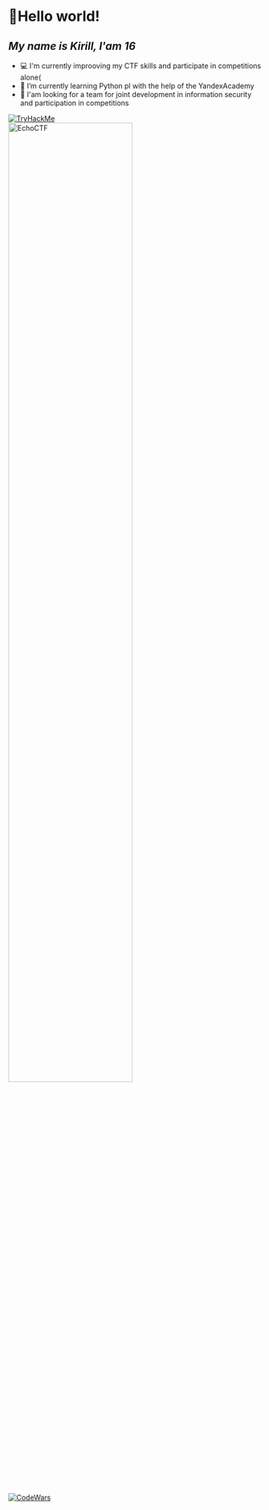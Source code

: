 # 👋Hello world!
## _My name is Kirill, I'am 16_



- 💻 I'm сurrently improoving my CTF skills and participate in competitions alone(
- 🌱 I’m currently learning Python pl with the help of the YandexAcademy
- 👯 I'am looking for a team for joint development in information security and participation in competitions

<a href="https://tryhackme.com/p/moznoporusski">
  <img src="https://tryhackme-badges.s3.amazonaws.com/moznoporusski.png" alt="TryHackMe">
</a>
</br>
<a href="https://echoctf.red/profile/1428820">
 <img width="70%" src="https://echoctf.red/profile/1428820/badge" alt="EchoCTF">
</a>
</br>
<a href="https://www.codewars.com/users/moznoporusski">
 <img src="https://www.codewars.com/users/moznoporusski/badges/micro" alt="CodeWars">
</a>


